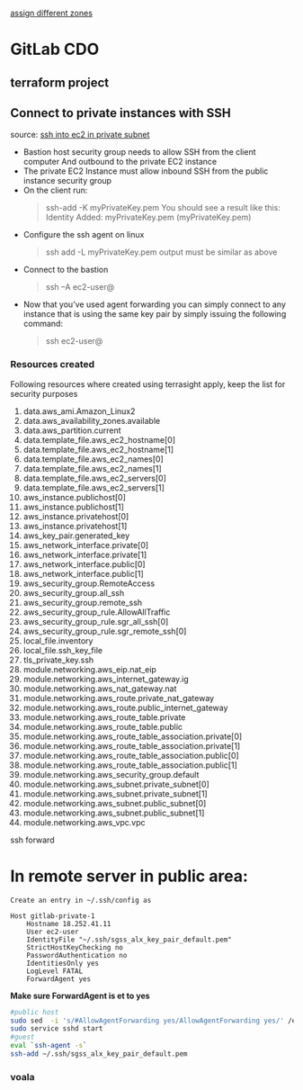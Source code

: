 [assign different zones](https://stackoverflow.com/questions/69691331/terraform-create-ec2-instances-in-each-availability-zone)

# GitLab CDO
## terraform project
## Connect to private instances with SSH
source: [ssh into ec2 in private subnet](https://digitalcloud.training/ssh-into-ec2-in-private-subnet/)
* Bastion host security group needs to allow SSH from the client computer
	And outbound to the private EC2 instance
* The private EC2 Instance must allow inbound SSH from the public instance security group
* On the client run:
	> ssh-add -K myPrivateKey.pem
  You should see a result like this:
	> Identity Added: myPrivateKey.pem (myPrivateKey.pem)
* Configure the ssh agent on linux
	> ssh add -L myPrivateKey.pem
	output must be similar as above
* Connect to the bastion
	> ssh –A ec2-user@<bastion-IP-address or DNS-entry>
* Now that you’ve used agent forwarding you can simply connect to any instance that is using the same key pair by simply issuing the following command:
	> ssh ec2-user@<instance-IP-address or DNS-entry>



### Resources created
Following resources where created using terrasight apply, keep the list for security purposes
1.	data.aws_ami.Amazon_Linux2
2.	data.aws_availability_zones.available
3.	data.aws_partition.current
4.	data.template_file.aws_ec2_hostname[0]
5.	data.template_file.aws_ec2_hostname[1]
6.	data.template_file.aws_ec2_names[0]
7.	data.template_file.aws_ec2_names[1]
8.	data.template_file.aws_ec2_servers[0]
9.	data.template_file.aws_ec2_servers[1]
10.	aws_instance.publichost[0]
11.	aws_instance.publichost[1]
12.	aws_instance.privatehost[0]
13.	aws_instance.privatehost[1]
14.	aws_key_pair.generated_key
15.	aws_network_interface.private[0]
16.	aws_network_interface.private[1]
17.	aws_network_interface.public[0]
18.	aws_network_interface.public[1]
19.	aws_security_group.RemoteAccess
20.	aws_security_group.all_ssh
21.	aws_security_group.remote_ssh
22.	aws_security_group_rule.AllowAllTraffic
23.	aws_security_group_rule.sgr_all_ssh[0]
24.	aws_security_group_rule.sgr_remote_ssh[0]
25.	local_file.inventory
26.	local_file.ssh_key_file
27.	tls_private_key.ssh
28.	module.networking.aws_eip.nat_eip
29.	module.networking.aws_internet_gateway.ig
30.	module.networking.aws_nat_gateway.nat
31.	module.networking.aws_route.private_nat_gateway
32.	module.networking.aws_route.public_internet_gateway
33.	module.networking.aws_route_table.private
34.	module.networking.aws_route_table.public
35.	module.networking.aws_route_table_association.private[0]
36.	module.networking.aws_route_table_association.private[1]
37.	module.networking.aws_route_table_association.public[0]
38.	module.networking.aws_route_table_association.public[1]
39.	module.networking.aws_security_group.default
40.	module.networking.aws_subnet.private_subnet[0]
41.	module.networking.aws_subnet.private_subnet[1]
42.	module.networking.aws_subnet.public_subnet[0]
43.	module.networking.aws_subnet.public_subnet[1]
44.	module.networking.aws_vpc.vpc


ssh forward
# In remote server in public area:
	Create an entry in ~/.ssh/config as
````
Host gitlab-private-1
    Hostname 18.252.41.11
    User ec2-user
    IdentityFile "~/.ssh/sgss_alx_key_pair_default.pem"
    StrictHostKeyChecking no
    PasswordAuthentication no
    IdentitiesOnly yes
    LogLevel FATAL
    ForwardAgent yes
````
**Make sure ForwardAgent is et to yes**

````bash
#public host
sudo sed  -i 's/#AllowAgentForwarding yes/AllowAgentForwarding yes/' /etc/ssh/sshd_config
sudo service sshd start
#guest
eval `ssh-agent -s`
ssh-add ~/.ssh/sgss_alx_key_pair_default.pem
````

### voala
